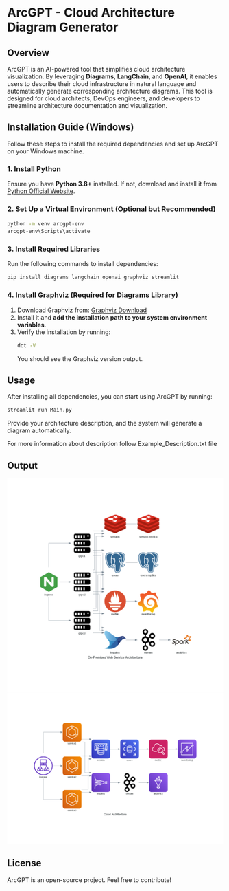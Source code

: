# ArcGPT - Cloud Architecture Diagram Generator

## Overview
ArcGPT is an AI-powered tool that simplifies cloud architecture visualization. By leveraging **Diagrams**, **LangChain**, and **OpenAI**, it enables users to describe their cloud infrastructure in natural language and automatically generate corresponding architecture diagrams. This tool is designed for cloud architects, DevOps engineers, and developers to streamline architecture documentation and visualization.

## Installation Guide (Windows)
Follow these steps to install the required dependencies and set up ArcGPT on your Windows machine.

### **1. Install Python**
Ensure you have **Python 3.8+** installed. If not, download and install it from [Python Official Website](https://www.python.org/downloads/).

### **2. Set Up a Virtual Environment (Optional but Recommended)**
```sh
python -m venv arcgpt-env
arcgpt-env\Scripts\activate
```

### **3. Install Required Libraries**
Run the following commands to install dependencies:
```sh
pip install diagrams langchain openai graphviz streamlit
```

### **4. Install Graphviz (Required for Diagrams Library)**
1. Download Graphviz from: [Graphviz Download](https://graphviz.gitlab.io/download/)
2. Install it and **add the installation path to your system environment variables**.
3. Verify the installation by running:
   ```sh
   dot -V
   ```
   You should see the Graphviz version output.

## Usage
After installing all dependencies, you can start using ArcGPT by running:
```sh
streamlit run Main.py
```

Provide your architecture description, and the system will generate a diagram automatically.

For more information about description follow Example_Description.txt file
## Output

![Architecture Diagram](https://github.com/jaydeepgami56/ArcGPT/blob/main/images/cloud_architecture_1740537171.png)
![Architecture Diagram](https://github.com/jaydeepgami56/ArcGPT/blob/main/images/cloud_architecture_1740537254.png)


## License
ArcGPT is an open-source project. Feel free to contribute!

